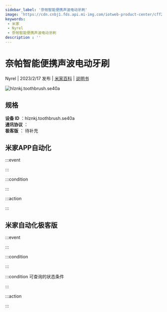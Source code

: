 ```yaml
---
sidebar_label: '奈帕智能便携声波电动牙刷'
image: 'https://cdn.cnbj1.fds.api.mi-img.com/iotweb-product-center/cff2faf30e3938e8584da915020d616b_1673259294582.png?GalaxyAccessKeyId=AKVGLQWBOVIRQ3XLEW&Expires=9223372036854775807&Signature=XTUkUD7T6dvXQ2f4p0LZHWhvzLA='
keywords: 
 - 米家
 - Nyrel
 - 奈帕智能便携声波电动牙刷
description : ''
---
```

# 奈帕智能便携声波电动牙刷

Nyrel | 2023/2/17 发布 | [米家百科](https://home.mi.com/webapp/content/baike/product/index.html?model=hlznkj.toothbrush.se40a) | [说明书](https://home.mi.com/views/introduction.html?model=hlznkj.toothbrush.se40a&region=cn)

![hlznkj.toothbrush.se40a](https://cdn.cnbj1.fds.api.mi-img.com/iotweb-product-center/cff2faf30e3938e8584da915020d616b_1673259294582.png?GalaxyAccessKeyId=AKVGLQWBOVIRQ3XLEW&Expires=9223372036854775807&Signature=XTUkUD7T6dvXQ2f4p0LZHWhvzLA=)

## 规格  
> 
**设备 ID** ：hlznkj.toothbrush.se40a  
**通讯协议** ：  
**极客版**  ： 待补充 


## 米家APP自动化  

:::event  

:::

:::condition  

:::

:::action   

:::

## 米家自动化极客版  

:::event  

:::

:::condition  

:::

:::condition 可查询的状态条件  

:::

:::action  

:::

        
